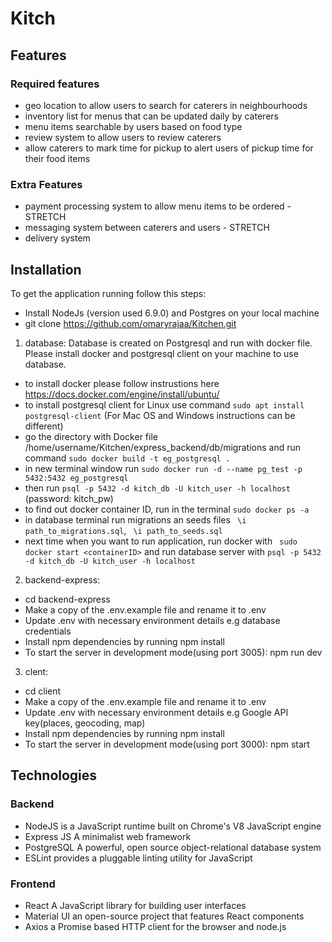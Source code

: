 # Kitch


## Features
### Required features
* geo location to allow users to search for caterers in neighbourhoods
* inventory list for menus that can be updated daily by caterers
* menu items searchable by users based on food type
* review system to allow users to review caterers
* allow caterers to mark time for pickup to alert users of pickup time for their food items

### Extra Features
* payment processing system to allow menu items to be ordered - STRETCH
* messaging system between caterers and users - STRETCH
* delivery system

## Installation
To get the application running follow this steps:
* Install NodeJs (version used 6.9.0) and Postgres on your local machine 
* git clone https://github.com/omaryrajaa/Kitchen.git

1. database: 
Database is created on Postgresql and run with docker file. Please install docker and postgresql client on your machine to use database.
* to install docker please follow instrustions here https://docs.docker.com/engine/install/ubuntu/
* to install postgresql client for Linux use command ` sudo apt install postgresql-client ` (For Mac OS and Windows instructions can be different)
* go the directory with Docker file /home/username/Kitchen/express_backend/db/migrations and run command ` sudo docker build -t eg_postgresql . `
* in new terminal window run ` sudo docker run -d --name pg_test -p 5432:5432 eg_postgresql `
* then run ` psql -p 5432 -d kitch_db -U kitch_user -h localhost ` (password: kitch_pw)
* to find out docker container ID, run in the terminal ` sudo docker ps -a `
* in database terminal run migrations an seeds files ` \i path_to_migrations.sql`, ` \i path_to_seeds.sql`
* next time when you want to run application, run docker with ` sudo docker start <containerID>` and run database server with ` psql -p 5432 -d kitch_db -U kitch_user -h localhost `


2. backend-express:
  * cd backend-express
  * Make a copy of the .env.example file and rename it to .env
  * Update .env with necessary environment details e.g database credentials
  * Install npm dependencies by running npm install
  * To start the server in development mode(using port 3005): npm run dev

3. clent:
  * cd client
  * Make a copy of the .env.example file and rename it to .env
  * Update .env with necessary environment details e.g Google API key(places, geocoding, map)
  * Install npm dependencies by running npm install
  * To start the server in development mode(using port 3000): npm start

## Technologies
### Backend
* NodeJS is a JavaScript runtime built on Chrome's V8 JavaScript engine
* Express JS A minimalist web framework
* PostgreSQL A powerful, open source object-relational database system
* ESLint provides a pluggable linting utility for JavaScript

### Frontend
* React A JavaScript library for building user interfaces
* Material UI an open-source project that features React components
* Axios a Promise based HTTP client for the browser and node.js





